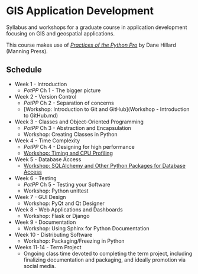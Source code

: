 # GIS Application Development

Syllabus and workshops for a graduate course in application development focusing on GIS and geospatial applications.

This course makes use of [*Practices of the Python Pro*](https://www.manning.com/books/practices-of-the-python-pro) by Dane Hillard (Manning Press).

## Schedule

* Week 1 - Introduction
    * *PotPP* Ch 1 - The bigger picture
* Week 2 - Version Control
    * *PotPP* Ch 2 - Separation of concerns
    * [Workshop: Introduction to Git and GitHub](Workshop - Introduction to GitHub.md)
* Week 3 - Classes and Object-Oriented Programming
    * *PotPP* Ch 3 - Abstraction and Encapsulation
    * Workshop: Creating Classes in Python
* Week 4 - Time Complexity
    * *PotPP* Ch 4 - Designing for high performance
    * [Workshop: Timing and CPU Profiling](time_complexity.md)
* Week 5 - Database Access
    * [Workshop: SQLAlchemy and Other Python Packages for Database Access](data_access.md)
* Week 6 - Testing
    * *PotPP* Ch 5 - Testing your Software
    * Workshop: Python unittest
* Week 7 - GUI Design
    * Workshop: PyQt and Qt Designer
* Week 8 - Web Applications and Dashboards
    * Workshop: Flask or Django
* Week 9 - Documentation
    * Workshop: Using Sphinx for Python Documentation
* Week 10 - Distributing Software
    * Workshop: Packaging/Freezing in Python
* Weeks 11-14 - Term Project
    * Ongoing class time devoted to completing the term project, including finalizing documentation and packaging, and ideally promotion via social media.



